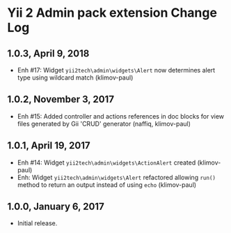 Yii 2 Admin pack extension Change Log
=====================================

1.0.3, April 9, 2018
--------------------

- Enh #17: Widget `yii2tech\admin\widgets\Alert` now determines alert type using wildcard match (klimov-paul)


1.0.2, November 3, 2017
-----------------------

- Enh #15: Added controller and actions references in doc blocks for view files generated by Gii 'CRUD' generator (naffiq, klimov-paul)


1.0.1, April 19, 2017
---------------------

- Enh #14: Widget `yii2tech\admin\widgets\ActionAlert` created (klimov-paul)
- Enh: Widget `yii2tech\admin\widgets\Alert` refactored allowing `run()` method to return an output instead of using `echo` (klimov-paul)


1.0.0, January 6, 2017
----------------------

- Initial release.
